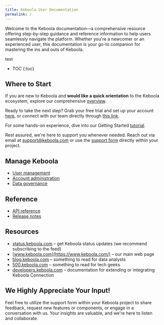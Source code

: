 ```yaml
---
title: Keboola User Documentation
permalink: /
---
```


Welcome to the Keboola documentation—a comprehensive resource offering step-by-step guidance and reference information to help users 
seamlessly navigate the platform. Whether you're a newcomer or an experienced user, this documentation is your go-to companion for mastering 
the ins and outs of Keboola.

test

* TOC
{:toc}

## Where to Start
If you are new to Keboola and **would like a quick orientation** to the Keboola ecosystem, explore our comprehensive [overview](/overview/). 

Ready to take the next step? Grab your free trial and set up your account [here](https://connection.north-europe.azure.keboola.com/wizard), 
or connect with our team directly through [this link](https://www.keboola.com/contact).

For some hands-on experience, dive into our Getting Started [tutorial](/tutorial/).

Rest assured, we're here to support you whenever needed. Reach out via email at [support@keboola.com](support@keboola.com) or use the [support form](https://help.keboola.com/management/support/) directly within your project.  

## Manage Keboola
- [User management](/management/#user-management)
- [Account administration](/management/account/)
- [Data governance](/management/account/)

## Reference
- [API reference](https://developers.keboola.com/overview/api/)
- [Release notes](https://changelog.keboola.com/) 

## Resources
- [status.keboola.com](http://status.keboola.com/) – get Keboola status updates (we recommend subscribing to the feed)
- [www.keboola.com](https://www.keboola.com/) – our main web page
- [blog.keboola.com](https://blog.keboola.com/) – something to read for data analysts
- [500.keboola.com](https://500.keboola.com/) – something to read for tech geeks
- [developers.keboola.com](https://developers.keboola.com) – documentation for extending or integrating Keboola Connection

## We Highly Appreciate Your Input!
Feel free to utilize the support form within your Keboola project to share feedback, request new features or components, 
or engage in a conversation with us. Your insights are valuable, and we're here to listen and collaborate.
